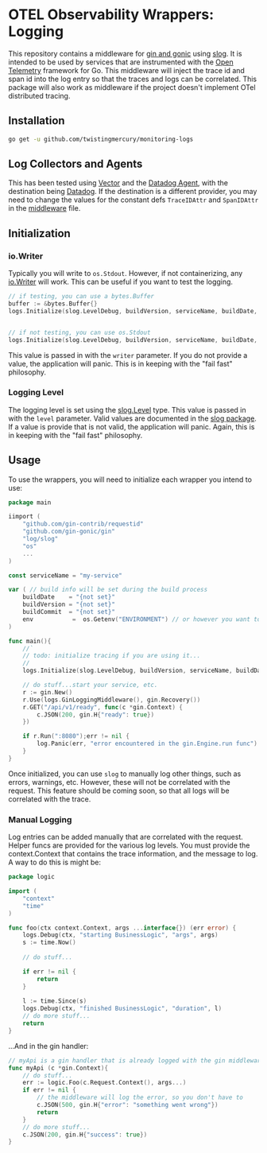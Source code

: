 #  OTEL Observability Wrappers: Logging

This repository contains a middleware for [gin and gonic](https://github.com/gin-gonic/gin) using [slog]( https://pkg.go.dev/log/slog).
It is intended to be used by services that are instrumented with the [Open Telemetry]("go.opentelemetry.io/otel/trace") framework for Go.
This middleware will inject the trace id and span id into the log entry so that the traces and logs can be correlated. 
This package will also work as middleware if the project doesn't implement OTel distributed tracing.

## Installation

```bash
go get -u github.com/twistingmercury/monitoring-logs
```

## Log Collectors and Agents

This has been tested using [Vector](https://vector.dev/) and the [Datadog Agent](https://docs.datadoghq.com/agent/), with the destination being [Datadog](https://www.datadoghq.com/).
If the destination is a different provider, you may need to change the values for the constant defs `TraceIDAttr` and `SpanIDAttr` in the [middleware](./logger.go) file.

## Initialization

### io.Writer
Typically you will write to `os.Stdout`. However, if not containerizing, any [io.Writer](https://pkg.go.dev/io#Writer) will work. This can be useful if you want to test the logging.

```go
// if testing, you can use a bytes.Buffer
buffer := &bytes.Buffer{}
logs.Initialize(slog.LevelDebug, buildVersion, serviceName, buildDate, buildCommit, env, buffer)


// if not testing, you can use os.Stdout
logs.Initialize(slog.LevelDebug, buildVersion, serviceName, buildDate, buildCommit, env, os.Stdout)
```

This value is passed in with the `writer` parameter. If you do not provide a value, the application will panic. This is in keeping with the "fail fast" philosophy.

### Logging Level

The logging level is set using the [slog.Level](https://pkg.go.dev/golang.org/x/exp/slog#Level) type. This value is passed in with the `level` parameter.
Valid values are documented in the [slog package](https://pkg.go.dev/golang.org/x/exp/slog#Level:~:text=const%20(%0A%09LevelDebug%20Level%20%3D%20%2D4%0A%09LevelInfo%20%20Level%20%3D%200%0A%09LevelWarn%20%20Level%20%3D%204%0A%09LevelError%20Level%20%3D%208%0A)).
If a value is provide that is not valid, the application will panic. Again, this is in keeping with the "fail fast" philosophy.

## Usage

To use the wrappers, you will need to initialize each wrapper you intend to use:

```go
package main

iimport (
    "github.com/gin-contrib/requestid"
    "github.com/gin-gonic/gin"
    "log/slog"
    "os"
    ...
)

const serviceName = "my-service"

var ( // build info will be set during the build process
    buildDate    = "{not set}"
    buildVersion = "{not set}"
    buildCommit  = "{not set}"
	env           =  os.Getenv("ENVIRONMENT") // or however you want to set this
)

func main(){
	//`
	// todo: initialize tracing if you are using it...
	// 
	logs.Initialize(slog.LevelDebug, buildVersion, serviceName, buildDate, buildCommit, env, os.Stdout)

	// do stuff...start your service, etc.
	r := gin.New()
	r.Use(logs.GinLoggingMiddleware(), gin.Recovery())
	r.GET("/api/v1/ready", func(c *gin.Context) {
		c.JSON(200, gin.H{"ready": true})
	})

	if r.Run(":8080");err != nil {
		log.Panic(err, "error encountered in the gin.Engine.run func")
	}
}
```
Once initialized, you can use `slog` to manually log other things, such as errors, warnings, etc. However, these will not be correlated with the request. This feature should be coming soon, so that all logs will be correlated with the trace.

### Manual Logging

Log entries can be added manually that are correlated with the request. Helper funcs are provided for the various log levels. You must provide
the context.Context that contains the trace information, and the message to log. A way to do this is might be:

```go
package logic

import (
	"context"
	"time"
)

func foo(ctx context.Context, args ...interface{}) (err error) {
	logs.Debug(ctx, "starting BusinessLogic", "args", args)
	s := time.Now()
	
	// do stuff...

	if err != nil {
		return
	}
	
	l := time.Since(s)
	logs.Debug(ctx, "finished BusinessLogic", "duration", l)   
	// do more stuff...
	return
}
```

...And in the gin handler:

```go
// myApi is a gin handler that is already logged with the gin middleware
func myApi (c *gin.Context){
	// do stuff...
    err := logic.Foo(c.Request.Context(), args...)
    if err != nil {
        // the middleware will log the error, so you don't have to
        c.JSON(500, gin.H{"error": "something went wrong"})
        return
    }
    // do more stuff...
    c.JSON(200, gin.H{"success": true})
}
```
